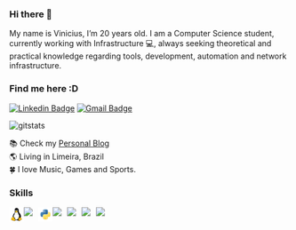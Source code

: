 ### Hi there 👋

My name is Vinicius, I’m 20 years old. I am a Computer Science student, currently working with Infrastructure :computer:, always seeking theoretical and practical knowledge regarding tools, development, automation and network infrastructure.

### Find me here :D
[![Linkedin Badge](https://img.shields.io/badge/-ViniciusOliveira-blue?style=flat-square&logo=Linkedin&logoColor=white&link=https://www.linkedin.com/in/pirodriguees)](https://www.linkedin.com/in/pirodriguees/)
[![Gmail Badge](https://img.shields.io/badge/-vinicius.rodriguesrdo@gmail.com-c14438?style=flat-square&logo=Gmail&logoColor=white&link=mailto:vinicius.rodriguesrdo@gmail.com)](mailto:vinicius.rodriguesrdo@gmail.com)

![gitstats](https://github-readme-stats-one-eta.vercel.app/api?username=piholiveira&show_icons=true&hide_border=true)

📚 Check my [Personal Blog](https://piholiveira.github.io/)           
:earth_americas: Living in Limeira, Brazil      
:four_leaf_clover: I love Music, Games and Sports.

### Skills ###
<img align="left" width="26px" src="https://raw.githubusercontent.com/github/explore/80688e429a7d4ef2fca1e82350fe8e3517d3494d/topics/linux/linux.png" />
<img align="left" width="26px" src="https://www.docker.com/sites/default/files/d8/2019-07/Moby-logo.png" />
<img align="left" width="26px" src="https://raw.githubusercontent.com/github/explore/80688e429a7d4ef2fca1e82350fe8e3517d3494d/topics/python/python.png" />
<img align="left" width="26px" src="https://jbasoftware.com/assets/img/software/grafana.png" />
<img align="left" width="26px" src="https://encrypted-tbn0.gstatic.com/images?q=tbn%3AANd9GcSTgvm2rpK_6mpDdpnwb0eCeSaRl-Ds43sg7A&usqp=CAU" />
<img align="left" width="26px" src="https://w7.pngwing.com/pngs/545/964/png-transparent-windows-multipoint-server-windows-server-2012-microsoft-computer-servers-microsoft-computer-logo-windows-thumbnail.png" />
<img align="left" width="26px" src="https://mpng.subpng.com/20180413/oyw/kisspng-ansible-g2-technology-group-red-hat-organization-c-magic-circle-5ad07018670321.713204611523609624422.jpg" />      
